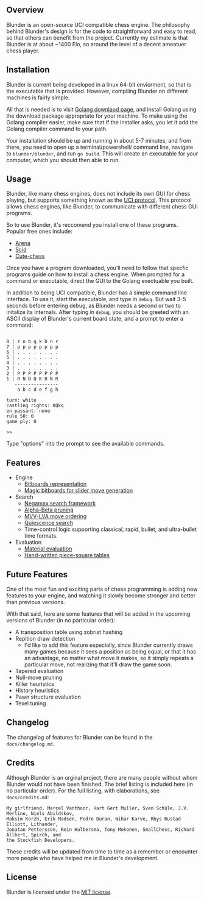 Overview
--------

Blunder is an open-source UCI compatible chess engine. The philosophy behind Blunder's design is for the code to 
straightforward and easy to read, so that others can benefit from the project. Currently my estimate is that Blunder
is at about ~1400 Elo, so around the level of a decent ameatuer chess player.

Installation
-----

Blunder is current being developed in a linux 64-bit enviorment, so that is the executable that is provided. However, 
compiling Blunder on different machines is fairly simple.

All that is needed is to visit [Golang downlaod page](https://golang.org/dl/), and install Golang using the download
package appropriate for your machine. To make using the Golang compiler easier, make sure that if the installer asks,
you let it add the Golang compiler command to your path.

Your installation should be up and running in about 5-7 minutes, and from there, you need to open up a terminal/powershell/
command line, navigate to `blunder/blunder`, and run `go build`. This will create an executable for your computer, which you
should then able to run.

Usage
-----

Blunder, like many chess engines, does not include its own GUI for chess playing, but supports something
known as the [UCI protocol](http://wbec-ridderkerk.nl/html/UCIProtocol.html). This protocol allows chess engines, like Blunder, 
to communicate with different chess GUI programs.

So to use Blunder, it's reccomend you install one of these programs. Popular free ones include:

* [Arena](http://www.playwitharena.de/)
* [Scid](http://scidvspc.sourceforge.net/)
* [Cute-chess](https://cutechess.com/) 

Once you have a program downloaded, you'll need to follow that specfic programs guide on how to install a chess engine. When prompted 
for a command or executable, direct the GUI to the Golang exectuable you built.

In addition to being UCI compatible, Blunder has a simple command line interface. To use it, start the executable, and type in `debug`. 
But wait 3-5 seconds before entering debug, as Blunder needs a second or two to initalize its internals. After typing in `debug`, you
should be greeted with an ASCII display of Blunder's current board state, and a prompt to enter a command:

```

8 | r n b q k b n r 
7 | p p p p p p p p 
6 | . . . . . . . . 
5 | . . . . . . . . 
4 | . . . . . . . . 
3 | . . . . . . . . 
2 | P P P P P P P P 
1 | R N B Q K B N R 
   ----------------
    a b c d e f g h 

turn: white
castling rights: KQkq
en passant: none
rule 50: 0
game ply: 0

>> 

```

Type "options" into the prompt
to see the available commands.

Features
--------

* Engine
    - [Bitboards representation](https://www.chessprogramming.org/Bitboards)
    - [Magic bitboards for slider move generation](https://www.chessprogramming.org/Magic_Bitboards)
* Search
    - [Negamax search framework](https://www.chessprogramming.org/Negamax)
    - [Alpha-Beta pruning](https://en.wikipedia.org/wiki/Alpha%E2%80%93beta_pruning)
    - [MVV-LVA move ordering](https://www.chessprogramming.org/MVV-LVA)
    - [Quiescence search](https://www.chessprogramming.org/Quiescence_Search)
    - Time-control logic supporting classical, rapid, bullet, and ultra-bullet time formats.
* Evaluation
    - [Material evaluation](https://www.chessprogramming.org/Material)
    - [Hand-written piece-square tables](https://www.chessprogramming.org/Piece-Square_Tables)

 Future Features
 ---------------
 One of the most fun and exciting parts of chess programming is adding new features to your engine, and watching it
 slowly become stronger and better than previous versions. 
 
 With that said, here are some features that will be added in the upcoming versions of Blunder (in no particular
 order):
 
 * A transposition table using zobrist hashing
 * Repition draw detection
     - I'd like to add this feature especially, since Blunder currently draws many games because
       it sees a position as being equal, or that it has an advantage, no matter what move it makes,
       so it simply repeats a particular move, not realizing that it'll draw the game soon.
 * Tapered evaluation
 * Null-move pruning
 * Killer heuristics
 * History heuristics
 * Pawn structure evaluation
 * Texel tuning
    
 Changelog
 ---------
 
 The changelog of features for Blunder can be found in the `docs/changelog.md`.
 
 Credits
 -------
 
 Although Blunder is an orginal project, there are many people without whom Blunder would not have been finished. 
 The brief listing is included here (in no particular order). For the full listing, with elaborations, 
 see `docs/credits.md`:
 
 ```
 My girlfriend, Marcel Vanthoor, Hart Gert Muller, Sven Schüle, J.V. Merlino, Niels Abildskov, 
 Maksim Korzh, Erik Madsen, Pedro Duran, Nihar Karve, Rhys Rustad Elliott, Lithander, 
 Jonatan Pettersson, Rein Halbersma, Tony Mokonen, SmallChess, Richard Allbert, Spirch, and
 the Stockfish Developers.
 ```
 
 These credits will be updated from time to time as a remember or encounter more people who have helped me
 in Blunder's development.

 License
 -------
 
 Blunder is licensed under the [MIT license](https://opensource.org/licenses/MIT).
